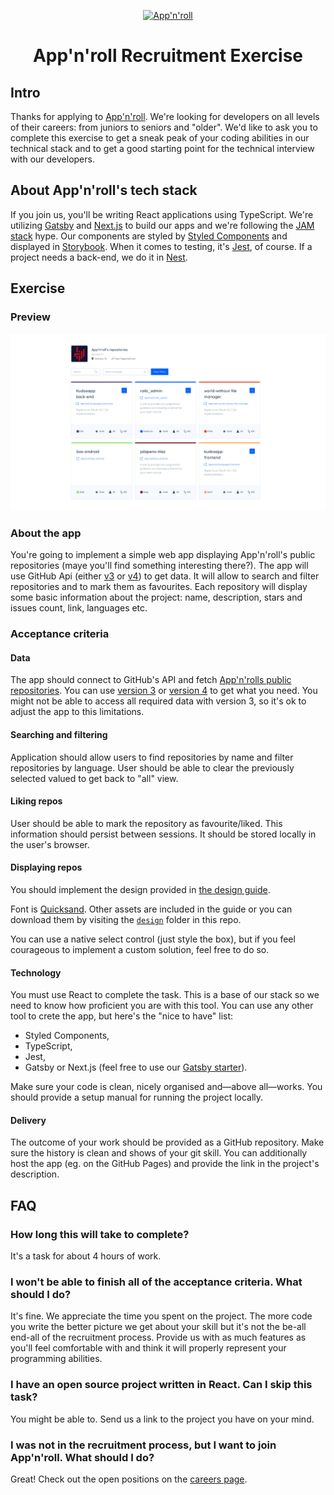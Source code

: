 <p align="center">
  <a href="https://appnroll.com">
    <img alt="App'n'roll" src="https://appnroll.com/img/appnroll-logotype.svg" width="160" />
  </a>
</p>
<h1 align="center">
  App'n'roll Recruitment Exercise
</h1>

## Intro

Thanks for applying to [App'n'roll](https://appnroll.com). We're looking for developers on all levels of their careers:
from juniors to seniors and "older". We'd like to ask you to complete this exercise to get a sneak peak of your coding
abilities in our technical stack and to get a good starting point for the technical interview with our developers.

## About App'n'roll's tech stack

If you join us, you'll be writing React applications using TypeScript. We're utilizing [Gatsby](https://www.gatsbyjs.org/)
and [Next.js](https://nextjs.org/) to build our apps and we're following the [JAM stack](https://jamstack.org/) hype.
Our components are styled by [Styled Components](https://www.styled-components.com/) and displayed in [Storybook](https://storybook.js.org/).
When it comes to testing, it's [Jest](https://jestjs.io/), of course. If a project needs a back-end, we do it in [Nest](https://nestjs.com/).

## Exercise

### Preview
![Exercise preview](https://github.com/Appnroll/appnroll-recruitment-exercise/raw/master/design/preview.png?raw=true)

### About the app

You're going to implement a simple web app displaying App'n'roll's public repositories (maye you'll find something interesting there?).
The app will use GitHub Api (either [v3](https://developer.github.com/v3/) or [v4](https://developer.github.com/v4/)) to get data.
It will allow to search and filter repositories and to mark them as favourites. Each repository will display
some basic information about the project: name, description, stars and issues count, link, languages etc.

### Acceptance criteria

#### Data

The app should connect to GitHub's API and fetch [App'n'rolls public repositories](https://github.com/Appnroll/).
You can use [version 3](https://developer.github.com/v3/) or [version 4](https://developer.github.com/v4/) to get what you need.
You might not be able to access all required data with version 3, so it's ok to adjust the app to this limitations.

#### Searching and filtering

Application should allow users to find repositories by name and filter repositories by language. User should be
able to clear the previously selected valued to get back to "all" view.

#### Liking repos

User should be able to mark the repository as favourite/liked. This information should persist between sessions.
It should be stored locally in the user's browser.

#### Displaying repos

You should implement the design provided in [the design guide](https://appnroll.github.io/appnroll-recruitment-exercise/design/).

Font is [Quicksand](https://fonts.google.com/specimen/Quicksand). Other assets are included in the guide or you can download
them by visiting the [`design`](https://github.com/Appnroll/appnroll-recruitment-exercise/tree/master/design) folder in this repo.

You can use a native select control (just style the box), but if you feel courageous to implement a custom solution,
feel free to do so.

#### Technology

You must use React to complete the task. This is a base of our stack so we need to know how proficient you are with
this tool. You can use any other tool to crete the app, but here's the "nice to have" list:
- Styled Components,
- TypeScript,
- Jest,
- Gatsby or Next.js (feel free to use our [Gatsby starter](https://github.com/Appnroll/gatsby-appnroll-starter)).

Make sure your code is clean, nicely organised and—above all—works. You should provide a setup manual for running
the project locally.

#### Delivery

The outcome of your work should be provided as a GitHub repository. Make sure the history is clean and shows of
your git skill. You can additionally host the app (eg. on the GitHub Pages) and provide the link in the project's description. 

## FAQ

### How long this will take to complete?

It's a task for about 4 hours of work.

### I won't be able to finish all of the acceptance criteria. What should I do?

It's fine. We appreciate the time you spent on the project. The more code you write the better picture we
get about your skill but it's not the be-all end-all of the recruitment process. Provide us with as much
features as you'll feel comfortable with and think it will properly represent your programming abilities.

### I have an open source project written in React. Can I skip this task?

You might be able to. Send us a link to the project you have on your mind.

### I was not in the recruitment process, but I want to join App'n'roll. What should I do?

Great! Check out the open positions on the [careers page](https://www.appnroll.com/careers/).
